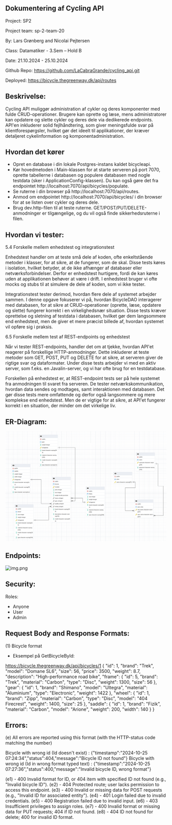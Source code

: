 ## Dokumentering af Cycling API

Project: SP2

Project team: sp-2-team-20

By: Lars Grønberg and Nicolai Pejtersen

Class: Datamatiker - 3.Sem – Hold B

Date: 21.10.2024 - 25.10.2024

Github Repo: https://github.com/LaCabraGrande/cycling_api.git

Deployed: https://bicycle.thegreenway.dk/api/routes

## Beskrivelse:
Cycling API muliggør administration af cykler og deres komponenter med fulde CRUD-operationer. Brugere kan oprette og læse, mens administratorer kan opdatere og slette cykler og deres dele via dedikerede endpoints. API'en inkluderer solid fejlhåndtering, som giver meningsfulde svar på klientforespørgsler, hvilket gør det ideelt til applikationer, der kræver detaljeret cykelinformation og komponentadministration.


## Hvordan det kører

- Opret en database i din lokale Postgres-instans kaldet bicycleapi.
- Kør hovedmetoden i Main-klassen for at starte serveren på port 7070, oprette tabellerne i databasen og populere databasen med nogle testdata (sker i ApplicationConfig-klassen). Du kan også gøre det fra endpointet http://localhost:7070/api/bicycles/populate.
- Se ruterne i din browser på http://localhost:7070/api/routes.
- Anmod om endpointet http://localhost:7070/api/bicycles/ i din browser for at se listen over cykler og deres dele.
- Brug dev.http-filen til at teste ruterne. GET/POST/PUT/DELETE-anmodninger er tilgængelige, og du vil også finde sikkerhedsruterne i filen.

## Hvordan vi tester:

5.4 Forskelle mellem enhedstest og integrationstest

Enhedstest handler om at teste små dele af koden, ofte enkeltstående metoder i klasser, for at sikre, at de fungerer,
som de skal. Disse tests køres i isolation, hvilket betyder, at de ikke afhænger af databaser eller
netværksforbindelser. Derfor er enhedstest hurtigere, fordi de kan køres uden at applikationen behøver at være i drift.
I enhedstest bruger vi ofte mocks og stubs til at simulere de dele af koden, som vi ikke tester.

Integrationstest tester derimod, hvordan flere dele af systemet arbejder sammen. I denne opgave fokuserer vi på, hvordan
BicycleDAO interagerer med databasen, for at sikre at CRUD-operationer (oprette, læse, opdatere og slette) fungerer
korrekt i en virkelighedsnær situation. Disse tests kræver oprettelse og sletning af testdata i databasen, hvilket gør
dem langsommere end enhedstest, men de giver et mere præcist billede af, hvordan systemet vil opføre sig i praksis.


6.5 Forskelle mellem test af REST-endpoints og enhedstest

Når vi tester REST-endpoints, handler det om at tjekke, hvordan API'et reagerer på forskellige HTTP-anmodninger. Dette
inkluderer at teste metoder som GET, POST, PUT og DELETE for at sikre, at serveren giver de rigtige svar og dataformater.
Under disse tests arbejder vi med en aktiv server, som f.eks. en Javalin-server, og vi har ofte brug for en testdatabase.

Forskellen på enhedstest er, at REST-endpoint tests ser på hele systemet fra anmodningen til svaret fra serveren.
De tester netværkskommunikation, hvordan data sendes og modtages, samt interaktionen med databasen. Det gør disse tests
mere omfattende og derfor også langsommere og mere komplekse end enhedstest. Men de er vigtige for at sikre, at API'et
fungerer korrekt i en situation, der minder om det virkelige liv.

## ER-Diagram:
![Er-Diagram](ER-Diagram-For-Cycling_Api.png)

## Endpoints:
![img.png](RoutesTable.png)

## Security:
Roles:
-	Anyone
-	User
-	Admin

## Request Body and Response Formats:
(1)	Bicycle format
-	Eksempel på GetBicycleById:

https://bicycle.thegreenway.dk/api/bicycles/1
{
"id": 1,
"brand": "Trek",
"model": "Domane SL6",
"size": 56,
"price": 3500,
"weight": 8.7,
"description": "High-performance road bike",
"frame": {
"id": 5,
"brand": "Trek",
"material": "Carbon",
"type": "Disc",
"weight": 1300,
"size": 56
},
"gear": {
"id": 1,
"brand": "Shimano",
"model": "Ultegra",
"material": "Aluminium",
"type": "Electronic",
"weight": 1422
},
"wheel": {
"id": 1,
"brand": "Zipp",
"material": "Carbon",
"type": "Disc",
"model": "404 Firecrest",
"weight": 1400,
"size": 25
},
"saddle": {
"id": 1,
"brand": "Fizik",
"material": "Carbon",
"model": "Arione",
"weight": 200,
"width": 140
}
}

## Errors:
(e) All errors are reported using this format (with the HTTP-status code matching the number)

Bicycle with wrong id (Id doesn't exist) :
{"timestamp":"2024-10-25 07:24:34","status":404,"message":"Bicycle ID not found"}
Bicycle with wrong id (Id in wrong format typed text) :
{"timestamp":"2024-10-25 07:27:36","status":400,"message":"Invalid bicycle ID, wrong format"}

(e1) - 400 Invalid format for ID, or 404 item with specified ID not found (e.g., "Invalid bicycle ID").
(e2) - 404 Protected route; user lacks permission to access this endpoint.
(e3) - 400 Invalid or missing data for POST requests (e.g., "Invalid ID for associated entity").
(e4) - 401 Login failed due to invalid credentials.
(e5) - 400 Registration failed due to invalid input.
(e6) - 403 Insufficient privileges to assign roles.
(e7) - 400 Invalid format or missing data for PUT requests; 404 if ID not found.
(e8) - 404 ID not found for delete; 400 for invalid ID format.




